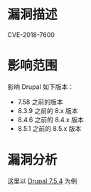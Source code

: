 # 漏洞描述

CVE-2018-7600


# 影响范围

影响 Drupal 如下版本：
- 7.58 之前的版本
- 8.3.9 之前的 8.x 版本
- 8.4.6 之前的 8.4.x 版本
- 8.5.1 之前的 8.5.x 版本

# 漏洞分析

这里以 [Drupal 7.5.4](https://github.com/drupal/drupal/releases/tag/7.54) 为例

# 
